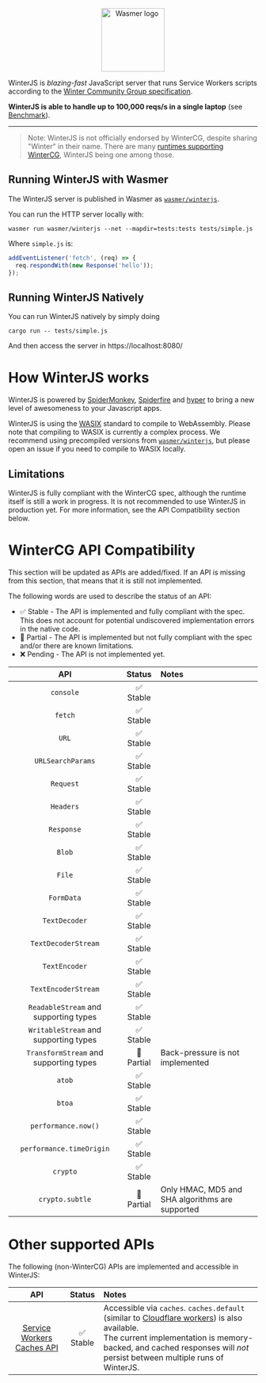 <div align="center">
  <a href="https://github.com/wasmerio/winterjs" target="_blank">
    <picture>
      <source srcset="https://raw.githubusercontent.com/wasmerio/winterjs/main/assets/winterjs-logo-white.png" height="128" media="(prefers-color-scheme: dark)">
      <img height="128" src="https://raw.githubusercontent.com/wasmerio/winterjs/main/assets/winterjs-logo-black.png" alt="Wasmer logo">
    </picture>
  </a>
</div>

WinterJS is *blazing-fast* JavaScript server that runs Service Workers scripts according to the [Winter Community Group specification](https://wintercg.org/).

**WinterJS is able to handle up to 100,000 reqs/s in a single laptop** (see [Benchmark](./benchmark)).

----

> Note: WinterJS is not officially endorsed by WinterCG, despite sharing "Winter" in their name. There are many [runtimes supporting WinterCG](https://runtime-keys.proposal.wintercg.org/), WinterJS being one among those.

## Running WinterJS with Wasmer

The WinterJS server is published in Wasmer as [`wasmer/winterjs`](https://wasmer.io/wasmer/winterjs).

You can run the HTTP server locally with:

```shell
wasmer run wasmer/winterjs --net --mapdir=tests:tests tests/simple.js
```

Where `simple.js` is:

```js
addEventListener('fetch', (req) => {
  req.respondWith(new Response('hello'));
});
```

## Running WinterJS Natively

You can run WinterJS natively by simply doing

```shell
cargo run -- tests/simple.js
```

And then access the server in https://localhost:8080/

# How WinterJS works

WinterJS is powered by [SpiderMonkey](https://spidermonkey.dev/), [Spiderfire](https://github.com/Redfire75369/spiderfire) and [hyper](https://hyper.rs/)
to bring a new level of awesomeness to your Javascript apps.

WinterJS is using the [WASIX](https://wasix.org) standard to compile to WebAssembly. Please note that compiling to WASIX is currently a complex process. We recommend using precompiled versions from [`wasmer/winterjs`](https://wasmer.io/wasmer/winterjs), but please open an issue if you need to compile to WASIX locally.

## Limitations

WinterJS is fully compliant with the WinterCG spec, although the runtime itself is still a work in progress.
It is not recommended to use WinterJS in production yet.
For more information, see the API Compatibility section below.

# WinterCG API Compatibility

This section will be updated as APIs are added/fixed.
If an API is missing from this section, that means that it is still not implemented.

The following words are used to describe the status of an API:

* ✅ Stable - The API is implemented and fully compliant with the spec. This does not account for potential undiscovered implementation errors in the native code.
* 🔶 Partial - The API is implemented but not fully compliant with the spec and/or there are known limitations.
* ❌ Pending - The API is not implemented yet.

|API|Status|Notes|
|:-:|:-:|:--|
|`console`|✅ Stable|
|`fetch`|✅ Stable|
|`URL`|✅ Stable|
|`URLSearchParams`|✅ Stable|
|`Request`|✅ Stable|
|`Headers`|✅ Stable|
|`Response`|✅ Stable|
|`Blob`|✅ Stable|
|`File`|✅ Stable|
|`FormData`|✅ Stable|
|`TextDecoder`|✅ Stable|
|`TextDecoderStream`|✅ Stable|
|`TextEncoder`|✅ Stable|
|`TextEncoderStream`|✅ Stable|
|`ReadableStream` and supporting types|✅ Stable|
|`WritableStream` and supporting types|✅ Stable|
|`TransformStream` and supporting types|🔶 Partial|Back-pressure is not implemented
|`atob`|✅ Stable|
|`btoa`|✅ Stable|
|`performance.now()`|✅ Stable|
|`performance.timeOrigin`|✅ Stable|
|`crypto`|✅ Stable|
|`crypto.subtle`|🔶 Partial|Only HMAC, MD5 and SHA algorithms are supported

# Other supported APIs

The following (non-WinterCG) APIs are implemented and accessible in WinterJS:

|API|Status|Notes|
|:-:|:-:|:--|
|[Service Workers Caches API](https://www.w3.org/TR/service-workers/#cache-objects)|✅ Stable|Accessible via `caches`. `caches.default` (similar to [Cloudflare workers](https://developers.cloudflare.com/workers/runtime-apis/cache/#accessing-cache)) is also available.<br/>The current implementation is memory-backed, and cached responses will *not* persist between multiple runs of WinterJS.
